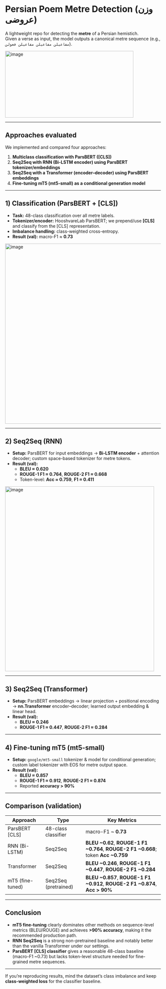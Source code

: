 # Persian Poem Metre Detection (وزن عروضی)

A lightweight repo for detecting the **metre** of a Persian hemistich.  
Given a verse as input, the model outputs a canonical metre sequence (e.g., `مفاعیلن مفاعیلن مفاعیلن فعولن`).

<img width="415" height="215" alt="image" src="https://github.com/user-attachments/assets/2292d97e-2b3b-4f7d-b8f5-34c57d22f403" />


---

## Approaches evaluated

We implemented and compared four approaches:

1. **Multiclass classification with ParsBERT ([CLS])**  
2. **Seq2Seq with RNN (Bi-LSTM encoder) using ParsBERT tokenizer/embeddings**  
3. **Seq2Seq with a Transformer (encoder–decoder) using ParsBERT embeddings**  
4. **Fine-tuning mT5 (mt5-small) as a conditional generation model**

---

## 1) Classification (ParsBERT + [CLS])

- **Task:** 48-class classification over all metre labels.  
- **Tokenizer/encoder:** HooshvareLab ParsBERT; we prepend/use **[CLS]** and classify from the [CLS] representation.  
- **Imbalance handling:** class-weighted cross-entropy.  
- **Result (val):** macro-F1 ≈ **0.73**

<img width="629" height="581" alt="image" src="https://github.com/user-attachments/assets/b95708dc-3b87-46ae-a867-a60f1962d89b" />


---

## 2) Seq2Seq (RNN)

- **Setup:** ParsBERT for input embeddings → **Bi-LSTM encoder** + attention decoder; custom space-based tokenizer for metre tokens.  
- **Result (val):**  
  - **BLEU ≈ 0.620**  
  - **ROUGE-1 F1 ≈ 0.764**, **ROUGE-2 F1 ≈ 0.668**  
  - Token-level: **Acc ≈ 0.759**, **F1 ≈ 0.411**

<img width="482" height="596" alt="image" src="https://github.com/user-attachments/assets/98fea681-12d3-4a92-87ae-0224a2cd658a" />

---

## 3) Seq2Seq (Transformer)

- **Setup:** ParsBERT embeddings → linear projection + positional encoding → **nn.Transformer** encoder–decoder; learned output embedding & linear head.  
- **Result (val):**  
  - **BLEU ≈ 0.246**  
  - **ROUGE-1 F1 ≈ 0.447**, **ROUGE-2 F1 ≈ 0.284**

---

## 4) Fine-tuning mT5 (mt5-small)

- **Setup:** `google/mt5-small` tokenizer & model for conditional generation; custom label tokenizer with EOS for metre output space.  
- **Result (val):**  
  - **BLEU ≈ 0.857**  
  - **ROUGE-1 F1 ≈ 0.912**, **ROUGE-2 F1 ≈ 0.874**  
  - Reported **accuracy > 90%**

---

## Comparison (validation)

| Approach              | Type              | Key Metrics |
|-----------------------|------------------|-------------|
| ParsBERT [CLS]        | 48-class classifier | macro-F1 ~ **0.73** |
| RNN (Bi-LSTM)         | Seq2Seq          | **BLEU ~0.62**, **ROUGE-1 F1 ~0.764**, **ROUGE-2 F1 ~0.668**; token **Acc ~0.759** |
| Transformer           | Seq2Seq          | **BLEU ~0.246**, **ROUGE-1 F1 ~0.447**, **ROUGE-2 F1 ~0.284** |
| mT5 (fine-tuned)      | Seq2Seq (pretrained) | **BLEU ~0.857**, **ROUGE-1 F1 ~0.912**, **ROUGE-2 F1 ~0.874**, **Acc > 90%** |

---

## Conclusion

- **mT5 fine-tuning** clearly dominates other methods on sequence-level metrics (BLEU/ROUGE) and achieves **>90% accuracy**, making it the recommended production path.  
- **RNN Seq2Seq** is a strong non-pretrained baseline and notably better than the vanilla Transformer under our settings.  
- **ParsBERT [CLS] classifier** gives a reasonable 48-class baseline (macro-F1 ~0.73) but lacks token-level structure needed for fine-grained metre sequences.

---
If you’re reproducing results, mind the dataset’s class imbalance and keep **class-weighted loss** for the classifier baseline.
